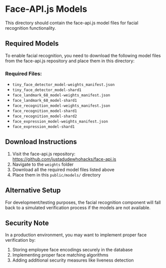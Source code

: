 
# Face-API.js Models

This directory should contain the face-api.js model files for facial recognition functionality.

## Required Models

To enable facial recognition, you need to download the following model files from the face-api.js repository and place them in this directory:

### Required Files:
- `tiny_face_detector_model-weights_manifest.json`
- `tiny_face_detector_model-shard1`
- `face_landmark_68_model-weights_manifest.json`
- `face_landmark_68_model-shard1`
- `face_recognition_model-weights_manifest.json`
- `face_recognition_model-shard1`
- `face_recognition_model-shard2`
- `face_expression_model-weights_manifest.json`
- `face_expression_model-shard1`

## Download Instructions

1. Visit the face-api.js repository: https://github.com/justadudewhohacks/face-api.js
2. Navigate to the `weights` folder
3. Download all the required model files listed above
4. Place them in this `public/models/` directory

## Alternative Setup

For development/testing purposes, the facial recognition component will fall back to a simulated verification process if the models are not available.

## Security Note

In a production environment, you may want to implement proper face verification by:
1. Storing employee face encodings securely in the database
2. Implementing proper face matching algorithms
3. Adding additional security measures like liveness detection
